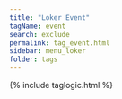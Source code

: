```yaml
---
title: "Loker Event"
tagName: event
search: exclude
permalink: tag_event.html
sidebar: menu_loker
folder: tags
---
```

{% include taglogic.html %}